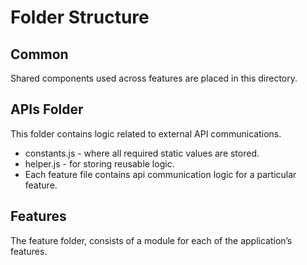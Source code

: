 # Folder Structure

## Common

Shared components used across features are placed in this directory.

## APIs Folder

This folder contains logic related to external API communications.

* constants.js - where all required static values are stored.
* helper.js - for storing reusable logic.
* Each feature file contains api communication logic for a particular feature.

## Features

The feature folder, consists of a module for each of the application’s features.
